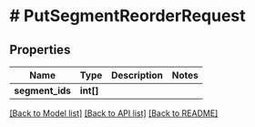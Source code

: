 # # PutSegmentReorderRequest

## Properties

Name | Type | Description | Notes
------------ | ------------- | ------------- | -------------
**segment_ids** | **int[]** |  |

[[Back to Model list]](../../README.md#models) [[Back to API list]](../../README.md#endpoints) [[Back to README]](../../README.md)

